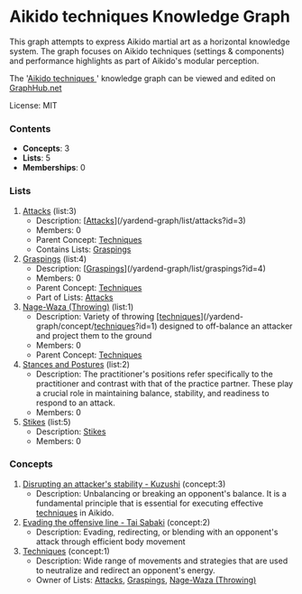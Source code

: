 # Aikido techniques  Knowledge Graph

This graph attempts to express Aikido martial art as a horizontal knowledge system. The graph focuses on Aikido techniques (settings & components)  and performance highlights as part of Aikido's modular perception. 

The '[Aikido techniques ](https://graphhub.net/yardend-graph)' knowledge graph can be viewed and edited on [GraphHub.net](https://graphhub.net)

License: MIT
### Contents
- **Concepts**: 3
- **Lists**: 5
- **Memberships**: 0
### Lists
1. [Attacks](https://graphhub.net/yardend-graph/list/attacks?id=3) (list:3)
   - Description: [[Attacks](https://graphhub.net/yardend-graph/list/attacks?id=3)](/yardend-graph/list/attacks?id=3)
   - Members: 0
   - Parent Concept: [Techniques](https://graphhub.net/yardend-graph/concept/techniques?id=1)
   - Contains Lists: [Graspings](https://graphhub.net/yardend-graph/list/graspings?id=4)
1. [Graspings](https://graphhub.net/yardend-graph/list/graspings?id=4) (list:4)
   - Description: [[Graspings](https://graphhub.net/yardend-graph/list/graspings?id=4)](/yardend-graph/list/graspings?id=4)
   - Members: 0
   - Parent Concept: [Techniques](https://graphhub.net/yardend-graph/concept/techniques?id=1)
   - Part of Lists: [Attacks](https://graphhub.net/yardend-graph/list/attacks?id=3)
1. [Nage-Waza (Throwing)](https://graphhub.net/yardend-graph/list/nage-waza-throwing?id=1) (list:1)
   - Description: Variety of throwing [[techniques](https://graphhub.net/yardend-graph/concept/techniques?id=1)](/yardend-graph/concept/[techniques](https://graphhub.net/yardend-graph/concept/techniques?id=1)?id=1) designed to off-balance an attacker and project them to the ground
   - Members: 0
   - Parent Concept: [Techniques](https://graphhub.net/yardend-graph/concept/techniques?id=1)
1. [Stances and Postures](https://graphhub.net/yardend-graph/list/stances-and-postures?id=2) (list:2)
   - Description: The practitioner's positions refer specifically to the practitioner and contrast with that of the practice partner. These play a crucial role in maintaining balance, stability, and readiness to respond to an attack.
   - Members: 0
1. [Stikes](https://graphhub.net/yardend-graph/list/stikes?id=5) (list:5)
   - Description: [Stikes](https://graphhub.net/yardend-graph/list/stikes?id=5)
   - Members: 0
### Concepts
1. [ Disrupting an attacker's stability - Kuzushi](https://graphhub.net/yardend-graph/concept/disrupting-an-attackers-stability---kuzushi?id=3) (concept:3)
   - Description: Unbalancing or breaking an opponent's balance. It is a fundamental principle that is essential for executing effective [techniques](https://graphhub.net/yardend-graph/concept/techniques?id=1) in Aikido.
1. [Evading the offensive line - Tai Sabaki](https://graphhub.net/yardend-graph/concept/evading-the-offensive-line---tai-sabaki?id=2) (concept:2)
   - Description: Evading, redirecting, or blending with an opponent's attack through efficient body movement
1. [Techniques](https://graphhub.net/yardend-graph/concept/techniques?id=1) (concept:1)
   - Description: Wide range of movements and strategies that are used to neutralize and redirect an opponent's energy.
   - Owner of Lists: [Attacks](https://graphhub.net/yardend-graph/list/attacks?id=3), [Graspings](https://graphhub.net/yardend-graph/list/graspings?id=4), [Nage-Waza (Throwing)](https://graphhub.net/yardend-graph/list/nage-waza-throwing?id=1)
